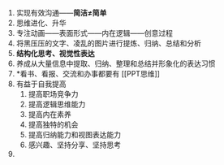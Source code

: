 1. 实现有效沟通——**简洁≠简单**
2. 思维进化、升华
3. 专注动画——表面形式——内在逻辑——创意过程
4. 将黑压压的文字、凌乱的图片进行提炼、归纳、总结和分析
5. **结构化思考、视觉性表达**
6. 养成从大量信息中提取、归纳、整理和总结并形象化的表达习惯
7. *看书、看报、交流和办事都要有 [[PPT思维]]
8. 有益于自我提高
	1. 提高职场竞争力
	2. 提高逻辑思维能力
	3. 提高内在素养
	4. 提高独特的机会
	5. 提高归纳能力和视图表达能力
	6. 感兴趣、坚持分享、坚持思考
9. 